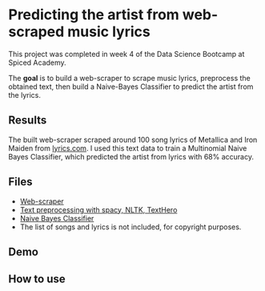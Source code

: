 # Predicting the artist from web-scraped music lyrics

This project was completed in week 4 of the Data Science Bootcamp at Spiced Academy.

The **goal** is to build a web-scraper to scrape music lyrics, preprocess the obtained text, then build a Naive-Bayes Classifier to predict the artist from the lyrics.

## Results
The built web-scraper scraped around 100 song lyrics of Metallica and Iron Maiden from [lyrics.com](www.lyrics.com). I used this text data to train a Multinomial Naive Bayes Classifier, which predicted the artist from lyrics with 68% accuracy.

## Files
- [Web-scraper](https://github.com/lorenanda/lyrics-classification/blob/main/classifier.ipynb)
- [Text preprocessing with spacy, NLTK, TextHero](https://github.com/lorenanda/lyrics-classification/blob/main/preprocessing.ipynb)
- [Naive Bayes Classifier](https://github.com/lorenanda/lyrics-classification/blob/main/classifier.ipynb)
- The list of songs and lyrics is not included, for copyright purposes.

## Demo


## How to use
